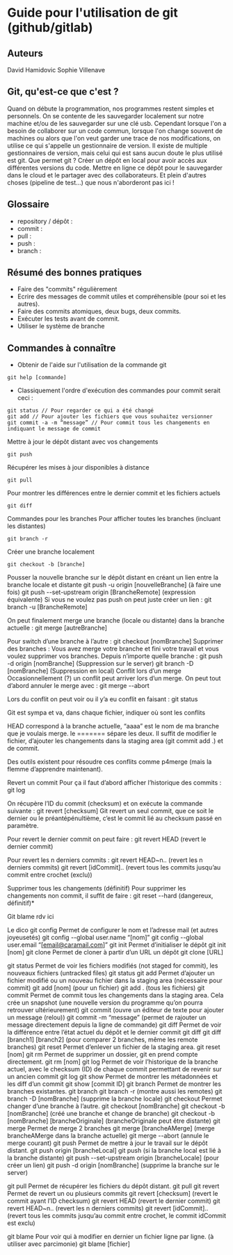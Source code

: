 # Guide pour l'utilisation de git (github/gitlab)
## Auteurs
David Hamidovic
Sophie Villenave

## Git, qu'est-ce que c'est ?
Quand on débute la programmation, nos programmes restent simples et personnels. On se contente de les sauvegarder localement sur notre machine et/ou de les sauvegarder sur une clé usb.
Cependant lorsque l'on a besoin de collaborer sur un code commun, lorsque l'on change souvent de machines ou alors que l'on veut garder une trace de nos modifications, on utilise ce qui s'appelle un gestionnaire de version.
Il existe de multiple gestionnaires de version, mais celui qui est sans aucun doute le plus utilisé est git.
Que permet git ? Créer un dépôt en local pour avoir accès aux différentes versions du code. Mettre en ligne ce dépôt pour le sauvegarder dans le cloud et le partager avec des collaborateurs. Et plein d'autres choses (pipeline de test...) que nous n'aborderont pas ici !

## Glossaire
* repository / dépôt :
* commit :
* pull :
* push :
* branch :

## Résumé des bonnes pratiques
* Faire des "commits" régulièrement
* Ecrire des messages de commit utiles et compréhensible (pour soi et les autres).
* Faire des commits atomiques, deux bugs, deux commits.
* Exécuter les tests avant de commit.
* Utiliser le système de branche

## Commandes à connaître 
* Obtenir de l'aide sur l'utilisation de la commande git
```
git help [commande]
```

* Classiquement l'ordre d'exécution des commandes pour commit serait ceci : 
```
git status // Pour regarder ce qui a été changé
git add // Pour ajouter les fichiers que vous souhaitez versionner
git commit -a -m “message” // Pour commit tous les changements en indiquant le message de commit
```

Mettre à jour le dépôt distant avec vos changements
```
git push
```

Récupérer les mises à jour disponibles à distance
```
git pull
```

Pour montrer les différences entre le dernier commit et les fichiers actuels
``` 
git diff
```

Commandes pour les branches
Pour afficher toutes les branches (incluant les distantes)
```
git branch -r
```

Créer une branche localement
```
git checkout -b [branche] 
```

Pousser la nouvelle branche sur le dépôt distant en créant un lien entre la branche locale et distante
	git push -u origin [nouvelleBranche] (à faire une fois)
	git push --set-upstream origin [BrancheRemote] (expression équivalente)
Si vous ne voulez pas push on peut juste créer un lien :
	git branch -u [BrancheRemote]


On peut finalement merge une branche (locale ou distante) dans la branche actuelle :
	git merge [autreBranche]

Pour switch d’une branche à l’autre : 
	git checkout [nomBranche]
Supprimer des branches : 
Vous avez merge votre branche et fini votre travail et vous voulez supprimer vos branches.
Depuis n’importe quelle branche : 
	git push -d origin [nomBranche] (Suppression sur le server)
	git branch -D [nomBranche] (Suppression en local)
Conflit lors d’un merge
Occasionnellement (?) un conflit peut arriver lors d’un merge. On peut tout d’abord annuler le merge avec : 
	git merge --abort

Lors du conflit on peut voir ou il y’a eu conflit en faisant :
	git status

Git est sympa et va, dans chaque fichier, indiquer où sont les conflits


HEAD correspond à la branche actuelle, “aaaa” est le nom de ma branche que je voulais merge. le ======= sépare les deux.
Il suffit de modifier le fichier, d’ajouter les changements dans la staging area (git commit add .) et de commit.

Des outils existent pour résoudre ces conflits comme p4merge (mais la flemme d’apprendre maintenant).

Revert un commit
Pour ça il faut d’abord afficher l’historique des commits : 
	git log 


On récupère l’ID du commit (checksum) et on exécute la commande suivante : 
	git revert [checksum]
Git revert un seul commit, que ce soit le dernier ou le préantépénultième, c’est le commit lié au checksum passé en paramètre.

Pour revert le dernier commit on peut faire :
	git revert HEAD (revert le dernier commit)

Pour revert les n derniers commits : 
	git revert HEAD~n..  (revert les n derniers commits)
git revert [idCommit]..  (revert tous les commits jusqu’au commit entre crochet (exclu))

Supprimer tous les changements (définitif)
Pour supprimer les changements non commit, il suffit de faire :
	git reset --hard (dangereux, définitif)*

Git blame
rdv ici


Le dico
git config 
Permet de configurer le nom et l’adresse mail (et autres joyeusetés)
	git config --global user.name “[nom]”
	git config --global user.email “[email@caramail.com]”
git init
Permet d’initialiser le dépôt
	git init [nom]
git clone
Permet de cloner à partir d’un URL un dépôt
	git clone [URL]

git status
Permet de voir les fichiers modifiés (not staged for commit), les nouveaux fichiers (untracked files)
	git status
git add
Permet d’ajouter un fichier modifié ou un nouveau fichier dans la staging area (nécessaire pour commit)
	git add [nom] (pour un fichier)
	git add . (tous les fichiers)
git commit
Permet de commit tous les changements dans la staging area. Cela crée un snapshot (une nouvelle version du programme qu’on pourra retrouver ultérieurement)
	git commit (ouvre un éditeur de texte pour ajouter un message (relou))
	git commit -m “message” (permet de rajouter un message directement depuis la 
ligne de commande)
git diff
Permet de voir la différence entre l’état actuel du dépôt et le dernier commit
	git diff
	git diff [branch1] [branch2] (pour comparer 2 branches, même les remote
branches)
git reset
Permet d’enlever un fichier de la staging area.
	git reset [nom]
git rm
Permet de supprimer un dossier, git en prend compte directement.
	git rm [nom]
git log
Permet de voir l’historique de la branche actuel, avec le checksum (ID) de chaque commit permettant de revenir sur un ancien commit 
	git log
git show
Permet de montrer les métadonnées et les diff d’un commit 
	git show [commit ID]
git branch
Permet de montrer les branches existantes.
	git branch
	git branch -r (montre aussi les remotes)
	git branch -D [nomBranche] (supprime la branche locale)
git checkout
Permet changer d’une branche à l’autre.
	git checkout [nomBranche]
	git checkout -b [nomBranche] (créé une branche et change de branche)
	git checkout -b [nomBranche] [brancheOriginale] (brancheOriginale peut être 
distante)
git merge
Permet de merge 2 branches
	git merge [brancheAMerge] (merge brancheAMerge dans la branche actuelle)
	git merge --abort (annule le merge courant)
git push
Permet de mettre à jour le travail sur le dépôt distant.
	git push origin [brancheLocal]
	git push (si la branche local est lié à la branche distante)
	git push --set-upstream origin [brancheLocale] (pour créer un lien)
	git push -d origin [nomBranche] (supprime la branche sur le server)

git pull
Permet de récupérer les fichiers du dépôt distant.
	git pull
git revert
Permet de revert un ou plusieurs commits
	git revert [checksum] (revert le commit ayant l’ID checksum)
git revert HEAD (revert le dernier commit)
	git revert HEAD~n..  (revert les n derniers commits)
git revert [idCommit]..  (revert tous les commits jusqu’au commit entre crochet, le commit idCommit est exclu)


git blame
Pour voir qui à modifier en dernier un fichier ligne par ligne. (à utiliser avec parcimonie)
	git blame [fichier]


